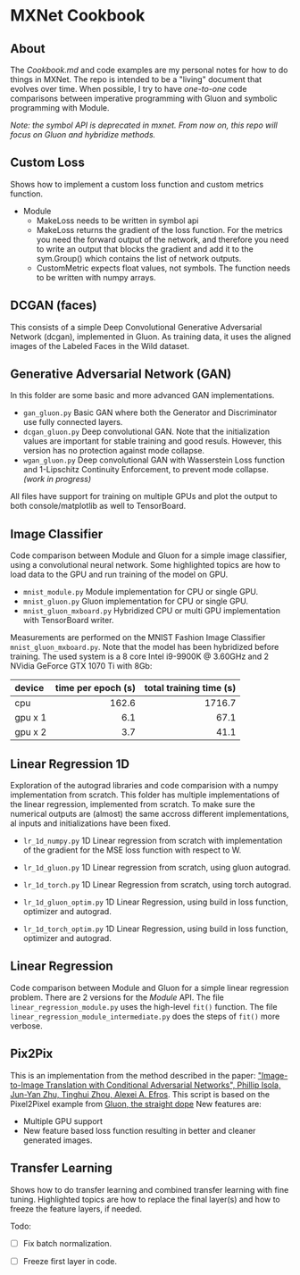 # MXNet Cookbook

## About

The *Cookbook.md* and code examples are my personal notes for how to do things in MXNet. The repo is intended to be a
"living" document that evolves over time. When possible, I try to have _one-to-one_ code comparisons between imperative
programming with Gluon and symbolic programming with Module.

*Note: the symbol API is deprecated in mxnet. From now on, this repo will focus on Gluon and hybridize methods.*

## Custom Loss

Shows how to implement a custom loss function and custom metrics function.

- Module
  - MakeLoss needs to be written in symbol api
  - MakeLoss returns the gradient of the loss function. For the metrics you need the forward output of the network, 
    and therefore you need to write an output that blocks the gradient and add it to the sym.Group() which contains
    the list of network outputs.
  - CustomMetric expects float values, not symbols. The function needs to be written with numpy arrays.

## DCGAN (faces)

This consists of a simple Deep Convolutional Generative Adversarial Network (dcgan), implemented in Gluon. As
training data, it uses the aligned images of the Labeled Faces in the Wild dataset.

## Generative Adversarial Network (GAN)

In this folder are some basic and more advanced GAN implementations. 
- `gan_gluon.py` Basic GAN where both the Generator and Discriminator use fully connected layers.
- `dcgan_gluon.py` Deep convolutional GAN. Note that the initialization values are important for stable training and
good resuls. However, this version has no protection against mode collapse.
- `wgan_gluon.py` Deep convolutional GAN with Wasserstein Loss function and 1-Lipschitz Continuity Enforcement, to
prevent mode collapse. _(work in progress)_

All files have support for training on multiple GPUs and plot the output to both console/matplotlib as well to 
TensorBoard.

## Image Classifier

Code comparison between Module and Gluon for a simple image classifier, using a convolutional neural network. Some 
highlighted topics are how to load data to the GPU and run training of the model on GPU. 
- `mnist_module.py` Module implementation for CPU or single GPU. 
- `mnist_gluon.py` Gluon implementation for CPU or single GPU.
- `mnist_gluon_mxboard.py` Hybridized CPU or multi GPU implementation with TensorBoard writer.

Measurements are performed on the MNIST Fashion Image Classifier `mnist_gluon_mxboard.py`. Note that the model has been
hybridized before training. The used system is a 8 core Intel i9-9900K @ 3.60GHz and 2 NVidia GeForce GTX 1070 Ti with
8Gb:

| device  | time per epoch (s) | total training time (s)  |
|:---      |---:               |---:                      |
| cpu     | 162.6              | 1716.7                 |
| gpu x 1 | 6.1                | 67.1                     |
| gpu x 2 | 3.7                | 41.1                     |

## Linear Regression 1D

Exploration of the autograd libraries and code comparision with a numpy implementation from scratch. This folder has multiple implementations of the linear regression, implemented from scratch. To make sure the numerical outputs are (almost) the same accross different implementations, al inputs and initializations have been fixed.

- `lr_1d_numpy.py` 1D Linear regression from scratch with implementation of the gradient for the MSE loss function with respect to W.
- `lr_1d_gluon.py` 1D Linear regression from scratch, using gluon autograd.
- `lr_1d_torch.py` 1D Linear Regression from scratch, using torch autograd.

- `lr_1d_gluon_optim.py` 1D Linear Regression, using build in loss function, optimizer and autograd.
- `lr_1d_torch_optim.py` 1D Linear Regression, using build in loss function, optimizer and autograd.


## Linear Regression

Code comparison between Module and Gluon for a simple linear regression problem. There are 2 versions for the *Module*
API. The file `linear_regression_module.py` uses the high-level `fit()` function. The file 
`linear_regression_module_intermediate.py` does the steps of `fit()` more verbose. 

## Pix2Pix

This is an implementation from the method described in the paper: ["Image-to-Image Translation with Conditional Adversarial Networks", Phillip Isola, Jun-Yan Zhu, Tinghui Zhou, Alexei A. Efros](https://arxiv.org/abs/1611.07004). This script is based on the Pixel2Pixel example from [Gluon, the straight dope](https://gluon.mxnet.io/chapter14_generative-adversarial-networks/pixel2pixel.html)
New features are:

- Multiple GPU support
- New feature based loss function resulting in better and cleaner generated images.

## Transfer Learning

Shows how to do transfer learning and combined transfer learning with fine tuning. Highlighted topics are how to replace
the final layer(s) and how to freeze the feature layers, if needed.

Todo:
- [ ] Fix batch normalization.
- [ ] Freeze first layer in code.

